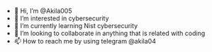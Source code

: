 - 👋 Hi, I’m @Akila005
- 👀 I’m interested in cybersecurity 
- 🌱 I’m currently learning Nist cybersecurity 
- 💞️ I’m looking to collaborate in anything that is related with coding 
- 📫 How to reach me by using telegram @akila04

<!---
Akila005/Akila005 is a ✨ special ✨ repository because its `README.md` (this file) appears on your GitHub profile.
You can click the Preview link to take a look at your changes.
--->
